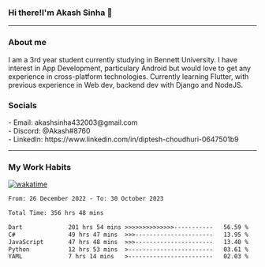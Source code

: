 <h3>Hi there!I'm Akash Sinha 👋</h3>

--- 

<h3>About me</h3>
I am a 3rd year student currently studying in Bennett University. I have interest in App Development, particulary Android but would love to get any experience in cross-platform technologies. Currently learning Flutter, with previous experience in Web dev, backend dev with Django and NodeJS.

<h3>Socials</h3>
 - Email: akashsinha432003@gmail.com<br>
 - Discord: @Akash#8760<br>
 - LinkedIn: https://www.linkedin.com/in/diptesh-choudhuri-0647501b9<br>


---

<h3>My Work Habits</h3>

[![wakatime](https://wakatime.com/badge/user/938b2951-49cf-4810-9b9e-c17cde3d3343.svg)](https://wakatime.com/@938b2951-49cf-4810-9b9e-c17cde3d3343)

<!--START_SECTION:waka-->

```txt
From: 26 December 2022 - To: 30 October 2023

Total Time: 356 hrs 48 mins

Dart             201 hrs 54 mins >>>>>>>>>>>>>>-----------   56.59 %
C#               49 hrs 47 mins  >>>----------------------   13.95 %
JavaScript       47 hrs 48 mins  >>>----------------------   13.40 %
Python           12 hrs 53 mins  >------------------------   03.61 %
YAML             7 hrs 14 mins   >------------------------   02.03 %
```

<!--END_SECTION:waka-->

